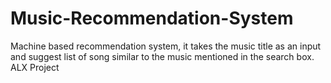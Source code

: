 # Music-Recommendation-System
Machine based recommendation system, it takes the music title as an input and suggest list of song similar to the music mentioned in the search box.
ALX Project
